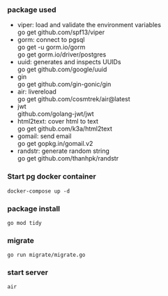 ### package used
- viper: load and validate the environment variables  
  go get github.com/spf13/viper
- gorm: connect to pgsql  
  go get -u gorm.io/gorm  
  go get gorm.io/driver/postgres
- uuid: generates and inspects UUIDs  
  go get github.com/google/uuid
- gin  
  go get github.com/gin-gonic/gin
- air: livereload  
  go get github.com/cosmtrek/air@latest
- jwt  
  github.com/golang-jwt/jwt
- html2text: cover html to text  
  go get github.com/k3a/html2text
- gomail: send email  
  go get gopkg.in/gomail.v2
- randstr: generate random string  
  go get github.com/thanhpk/randstr

### Start pg docker container

```shell
docker-compose up -d
```

### package install
```shell
go mod tidy
```

### migrate
```shell
go run migrate/migrate.go
```

### start server
```shell
air
```